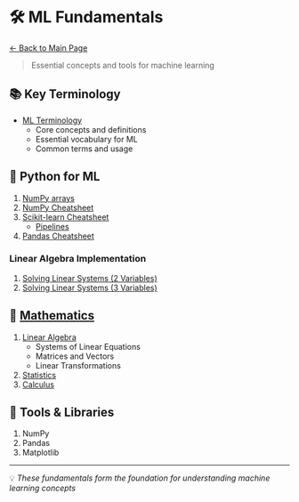 # 🛠️ ML Fundamentals

[← Back to Main Page](../README.md)

> Essential concepts and tools for machine learning

## 📚 Key Terminology
- [ML Terminology](terminology.md)
  - Core concepts and definitions
  - Essential vocabulary for ML
  - Common terms and usage

## 🐍 Python for ML
1. [NumPy arrays](python/numpy/numpy_arrays.ipynb)
2. [NumPy Cheatsheet](python/numpy/numpy_cheatsheet.md)
3. [Scikit-learn Cheatsheet](python/scikit_learn/scikit_learn_cheatsheet.md)
    - [Pipelines](python/scikit_learn/pipelines.md) 
4. [Pandas Cheatsheet](python/pandas/README.md)

### Linear Algebra Implementation
1. [Solving Linear Systems (2 Variables)](python/numpy/solving_linear_systems_2_variables.ipynb)
2. [Solving Linear Systems (3 Variables)](python/numpy/solving_linear_systems_3_variables.ipynb)

## 📐 [Mathematics](math/README.md)
1. [Linear Algebra](math/linear_algebra/linear_algebra.md)
   - Systems of Linear Equations
   - Matrices and Vectors
   - Linear Transformations
2. [Statistics](math/prob_stats/README.md)
3. [Calculus](math/calculus/README.md)

## 🔧 Tools & Libraries
1. NumPy
2. Pandas
3. Matplotlib

---
💡 _These fundamentals form the foundation for understanding machine learning concepts_